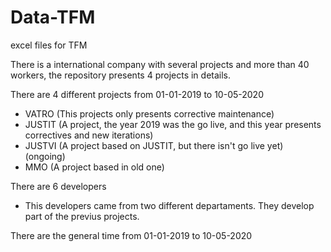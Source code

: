 # Data-TFM
excel files for TFM

There is a international company with several projects and more than 40 workers, the repository presents 4 projects in details.


There are 4 different projects from 01-01-2019 to 10-05-2020
   * VATRO (This projects only presents corrective maintenance)
   * JUSTIT (A project, the  year  2019 was the go live, and this year presents correctives and new iterations)
   * JUSTVI (A project based on JUSTIT, but there isn't go live yet) (ongoing)
   * MMO    (A project based in old one)
  

There are 6 developers 

 - This developers came from two different departaments. They develop part of the previus projects.
 
There are the general time from 01-01-2019 to 10-05-2020


 
 